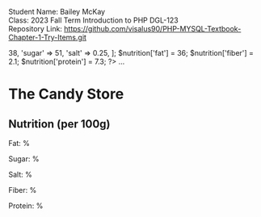Student Name: Bailey McKay <br>
Class: 2023 Fall Term Introduction to PHP DGL-123<br>
Repository Link: https://github.com/visalus90/PHP-MYSQL-Textbook-Chapter-1-Try-Items.git

<?php
$nutrition - [
  'fat'      => 38,
  'sugar'    => 51,
  'salt'     => 0.25,
];
$nutrition['fat']      = 36;
$nutrition['fiber']    = 2.1;
$nutrition['protein']  = 7.3;
?>
<!DOCTYPE html>
<html>
  <head> ... </head>
  <body>
    <h1>The Candy Store</h1>
    <h2>Nutrition (per 100g)</h2>
    <p>Fat:  <?php echo $nutrition['fat']; ?>%</p>
    <p>Sugar:  <?php echo $nutrition['sugar']; ?>%</p>
    <p>Salt:  <?php echo $nutrition['salt']; ?>%</p>
    <p>Fiber:  <?php echo $nutrition['fiber']; ?>%</p>
    <p>Protein:  <?php echo $nutrition['protein']; ?>%</p>
  </body>
</html>


